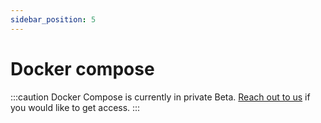 ```yaml
---
sidebar_position: 5
---
```


# Docker compose

:::caution
Docker Compose is currently in private Beta. [Reach out to us](mailto:support@mogenius.com) if you would like to get access.
:::